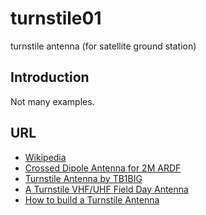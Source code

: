 # turnstile01
turnstile antenna (for satellite ground station)

## Introduction
Not many examples.

## URL
+ [Wikipedia](https://en.wikipedia.org/wiki/Turnstile_antenna)
+ [Crossed Dipole Antenna for 2M ARDF](http://www.west.net/~jay/turnstile.html)
+ [Turnstile Antenna by TB1BIG](https://www.dxzone.com/dx30029/turnstile-antnena-by-tb1big.html)
+ [A Turnstile VHF/UHF Field Day Antenna](https://vk4adc.com/web/index.php/vhfuhf-projects/26-multiband-ants/156-turnstile-vhf-uhf-fds)
+ [How to build a Turnstile Antenna](https://mikestechblog.com/how-to-build-a-turnstile-antenna-for-satellite-communication/)

